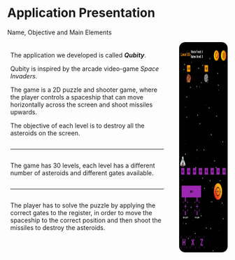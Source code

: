 # Application Presentation

<p class='slide-subtitle'>Name, Objective and Main Elements</p>

<div class='section-wrapper'>
  <div class='text-wrapper'>
    <div class='section-1'>
      <p>
        The application we developed is called <em><strong>Qubity</strong></em>.
      </p>
      <p>
        Qubity is inspired by the arcade video-game <em>Space Invaders</em>.
      </p>
      <p>
        The game is a 2D puzzle and shooter game, where the player controls a spaceship that can move horizontally across the screen and shoot missiles upwards.
      </p>
      <p>
        The objective of each level is to destroy all the asteroids on the screen.
      </p>
    </div>
    <hr class='divider' v-click='+1'/>
    <div
      class='section-2'
      v-click='+1'
      v-motion
      :initial="{ y: -80 }"
      :enter="{ y: 0 }"
    >
      <p>
        The game has 30 levels, each level has a different number of asteroids and different gates available.
      </p>
    </div>
    <hr class='divider' v-click='+1'/>
    <div
      class='section-3'
      v-click='+2'
      v-motion
      :initial="{ y: -80 }"
      :enter="{ y: 0 }"
    >
      <p>
        The player has to solve the puzzle by applying the correct gates to the register, in order to move the spaceship to the correct position and then shoot the missiles to destroy the asteroids.
      </p>
    </div>
  </div>
  <div class='image-wrapper grey-shadow'>
    <img src='../assets/level-30.png'/>
  </div>
</div>

<style>
  .section-wrapper {
    display: flex;
    flex-direction: row;
    justify-content: center;
    column-gap: 2em;
  }

  .text-wrapper {
    padding: 0.5em;
    height: max-content;
    display: flex;
    flex-direction: column;
    justify-content: center;
  }

  .image-wrapper {
    border-radius: 1em;
    height: max-content;
  }

  .image-wrapper img {
    height: 480px;
    width: 390px;
    border-radius: 1em;
  }
</style>
